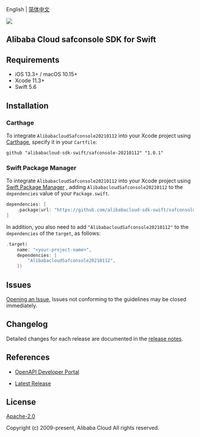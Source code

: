 English | [简体中文](README-CN.md)

![](https://aliyunsdk-pages.alicdn.com/icons/AlibabaCloud.svg)

## Alibaba Cloud safconsole SDK for Swift

## Requirements

- iOS 13.3+ / macOS 10.15+
- Xcode 11.3+
- Swift 5.6

## Installation

### Carthage

To integrate `AlibabacloudSafconsole20210112` into your Xcode project using [Carthage](https://github.com/Carthage/Carthage), specify it in your `Cartfile`:

```ogdl
github "alibabacloud-sdk-swift/safconsole-20210112" "1.0.1"
```

### Swift Package Manager

To integrate `AlibabacloudSafconsole20210112` into your Xcode project using [Swift Package Manager](https://swift.org/package-manager/) , adding `AlibabacloudSafconsole20210112` to the `dependencies` value of your `Package.swift`.

```swift
dependencies: [
    .package(url: "https://github.com/alibabacloud-sdk-swift/safconsole-20210112.git", from: "1.0.1")
]
```

In addition, you also need to add `"AlibabacloudSafconsole20210112"` to the `dependencies` of the `target`, as follows:

```swift
.target(
    name: "<your-project-name>",
    dependencies: [
        "AlibabacloudSafconsole20210112",
    ])
```

## Issues

[Opening an Issue](https://github.com/alibabacloud-sdk-swift/safconsole-20210112/issues/new), Issues not conforming to the guidelines may be closed immediately.

## Changelog

Detailed changes for each release are documented in the [release notes](./ChangeLog.txt).

## References

* [OpenAPI Developer Portal](https://next.api.alibabacloud.com/home)
- [Latest Release](https://github.com/alibabacloud-sdk-swift/safconsole-20210112)

## License

[Apache-2.0](http://www.apache.org/licenses/LICENSE-2.0)

Copyright (c) 2009-present, Alibaba Cloud All rights reserved.
